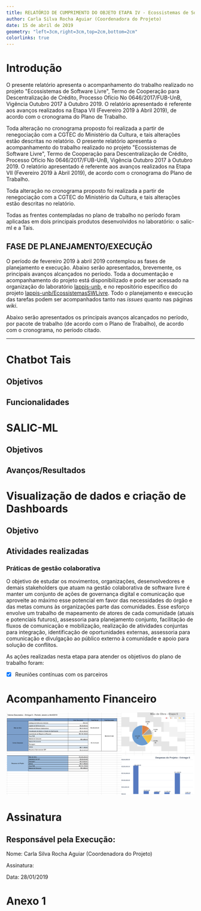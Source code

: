 ```yaml
---
title: RELATÓRIO DE CUMPRIMENTO DO OBJETO ETAPA IV - Ecossistemas de Software Livre - abril 2019
author: Carla Silva Rocha Aguiar (Coordenadora do Projeto)
date: 15 de abril de 2019
geometry: "left=3cm,right=3cm,top=2cm,bottom=2cm"
colorlinks: true
---
```


# Introdução

O presente relatório apresenta o acompanhamento do trabalho realizado no
projeto "Ecossistemas de Software Livre", Termo de Cooperação para
Descentralização de Crédito, Processo Ofício No 0646/2017/FUB-UnB, Vigência
Outubro 2017 à Outubro 2019. O relatório apresentado é referente aos avanços
realizados na Etapa VII (Fevereiro 2019 à Abril 2019), de acordo com o cronograma
do Plano de Trabalho.

Toda alteração no cronograma proposto foi realizada  a partir de renegociação
com a CGTEC do Ministério da Cultura, e tais alterações estão descritas no
relatório.
O presente relatório apresenta o acompanhamento do trabalho realizado no 
projeto "Ecossistemas de Software Livre", Termo de Cooperação para
Descentralização de Crédito, Processo Ofício No 0646/2017/FUB-UnB, Vigência
Outubro 2017 à Outubro 2019. O relatório apresentado é referente aos avanços
realizados na Etapa VII (Fevereiro 2019 à Abril 2019), de acordo com o cronograma
do Plano de Trabalho.

Toda alteração no cronograma proposto foi realizada  a partir de renegociação
com a CGTEC do Ministério da Cultura, e tais alterações estão descritas no
relatório.

Todas as frentes contempladas no plano de trabalho no período foram aplicadas em dois principais produtos desenvolvidos no laboratório: o salic-ml e a Tais.

## FASE DE PLANEJAMENTO/EXECUÇÃO

O período de fevereiro 2019 à abril 2019 contemplou as fases de
planejamento e execução. Abaixo serão apresentados, brevemente, os principais
avanços alcançados no período. Toda a documentação e acompanhamento do projeto
está disponibilizado e pode ser acessado na organização do laboratório
[lappis-unb](https://github.com/lappis-unb), e no
repositório específico do projeto
[lappis-unb/EcossistemasSWLivre](https://github.com/lappis-unb/EcossistemasSWLivre).
Todo o planejamento e execução das tarefas podem ser acompanhados tanto nas
_issues_ quanto nas páginas _wiki_.

Abaixo serão apresentados os principais avanços alcançados no período, por
pacote de trabalho (de acordo com o Plano de Trabalho),
de acordo com o cronograma, no período citado.

------

# Chatbot Tais

## Objetivos


## Funcionalidades

# SALIC-ML

## Objetivos


## Avanços/Resultados

# Visualização de dados e criação de Dashboards 

## Objetivo

## Atividades realizadas

### Práticas de gestão colaborativa <!-- {{{ -->

O objetivo de estudar os movimentos, organizações, desenvolvedores e demais stakeholders que atuam na gestão colaborativa de software livre é manter um conjunto de ações de governança digital e comunicação que aproveite ao máximo esse potencial em favor das necessidades do órgão e das metas comuns às organizações parte das comunidades. Esse esforço envolve um trabalho de mapeamento de atores de cada comunidade (atuais e potenciais futuros), assessoria para planejamento conjunto, facilitação de fluxos de comunicação e mobilização, realização de atividades conjuntas para integração, identificação de oportunidades externas, assessoria para comunicação e divulgação ao público externo à comunidade e apoio para solução de conflitos.

As ações realizadas  nesta etapa para atender os objetivos do plano de trabalho foram:

- [x] Reuniões contínuas com os parceiros

<!-- }}} -->

# Acompanhamento Financeiro

![Neste gráfico é possível observar a representação do percentual do custo da mão-de-obra incidido em cada equipe do projeto.](figs/executado.png)

# Assinatura

Responsável pela Execução:
---
Nome:  Carla Silva Rocha Aguiar
             (Coordenadora do Projeto)

Assinatura: 

Data: 28/01/2019


# Anexo 1 
